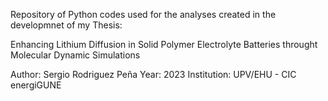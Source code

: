 Repository of Python codes used for the analyses created in the developmnet of my Thesis:

Enhancing Lithium Diffusion in Solid Polymer Electrolyte Batteries
throught Molecular Dynamic Simulations

Author: Sergio Rodriguez Peña
Year: 2023
Institution: UPV/EHU - CIC energiGUNE 
